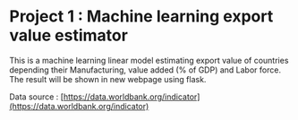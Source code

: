 # Project 1 :  Machine learning export value estimator

This is a machine learning linear model estimating export value of countries depending their Manufacturing, value added (% of GDP) and Labor force. 
The result will be shown in new webpage using flask.

Data source : [https://data.worldbank.org/indicator](https://data.worldbank.org/indicator)
